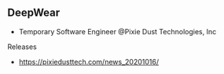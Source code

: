 ## DeepWear
- Temporary Software Engineer @Pixie Dust Technologies, Inc

Releases
- https://pixiedusttech.com/news_20201016/
